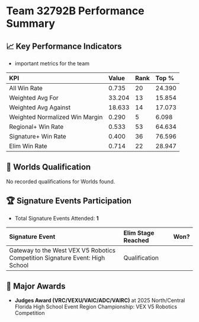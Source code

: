 # Team 32792B Performance Summary

## 📈 Key Performance Indicators
- important metrics for the team

| KPI | Value | Rank | Top % |
|:---|:-----|:----|:-----|
| All Win Rate | 0.735 | 20 | 24.390 |
| Weighted Avg For | 33.204 | 13 | 15.854 |
| Weighted Avg Against | 18.633 | 14 | 17.073 |
| Weighted Normalized Win Margin | 0.290 | 5 | 6.098 |
| Regional+ Win Rate | 0.533 | 53 | 64.634 |
| Signature+ Win Rate | 0.400 | 36 | 76.596 |
| Elim Win Rate | 0.714 | 22 | 28.947 |


## 🎯 Worlds Qualification
No recorded qualifications for Worlds found.

## 🏆 Signature Events Participation
- Total Signature Events Attended: **1**

| Signature Event | Elim Stage Reached | Won? |
|:----------------|:-------------------|:----|
| Gateway to the West VEX V5 Robotics Competition Signature Event: High School | Qualification |  |


## 🥇 Major Awards
- **Judges Award (VRC/VEXU/VAIC/ADC/VAIRC)** at 2025 North/Central Florida High School Event Region Championship: VEX V5 Robotics Competition

